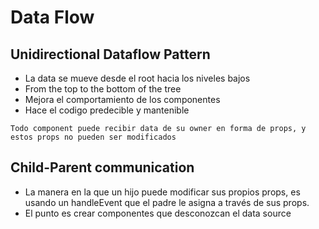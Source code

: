 # Data Flow
## Unidirectional Dataflow Pattern
- La data se mueve desde el root hacia los niveles bajos
- From the top to the bottom of the tree
- Mejora el comportamiento de los componentes
- Hace el codigo predecible y mantenible

```
Todo component puede recibir data de su owner en forma de props, y estos props no pueden ser modificados
```

## Child-Parent communication
- La manera en la que un hijo puede modificar sus propios props, es usando un handleEvent que el padre le asigna a través de sus props.
- El punto es crear componentes que desconozcan el data source
